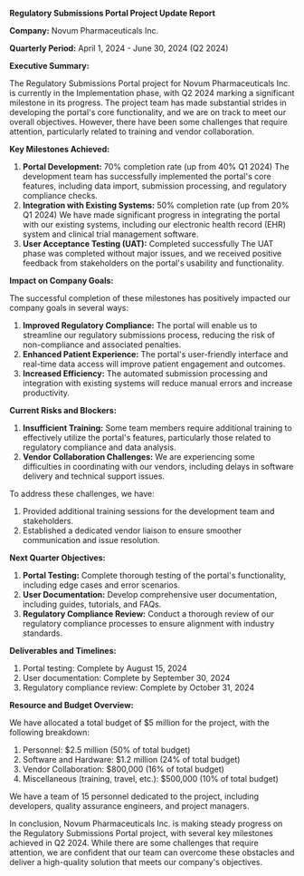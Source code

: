 **Regulatory Submissions Portal Project Update Report**

**Company:** Novum Pharmaceuticals Inc.

**Quarterly Period:** April 1, 2024 - June 30, 2024 (Q2 2024)

**Executive Summary:**

The Regulatory Submissions Portal project for Novum Pharmaceuticals Inc. is currently in the Implementation phase, with Q2 2024 marking a significant milestone in its progress. The project team has made substantial strides in developing the portal's core functionality, and we are on track to meet our overall objectives. However, there have been some challenges that require attention, particularly related to training and vendor collaboration.

**Key Milestones Achieved:**

1. **Portal Development:** 70% completion rate (up from 40% Q1 2024)
The development team has successfully implemented the portal's core features, including data import, submission processing, and regulatory compliance checks.
2. **Integration with Existing Systems:** 50% completion rate (up from 20% Q1 2024)
We have made significant progress in integrating the portal with our existing systems, including our electronic health record (EHR) system and clinical trial management software.
3. **User Acceptance Testing (UAT):** Completed successfully
The UAT phase was completed without major issues, and we received positive feedback from stakeholders on the portal's usability and functionality.

**Impact on Company Goals:**

The successful completion of these milestones has positively impacted our company goals in several ways:

1. **Improved Regulatory Compliance:** The portal will enable us to streamline our regulatory submissions process, reducing the risk of non-compliance and associated penalties.
2. **Enhanced Patient Experience:** The portal's user-friendly interface and real-time data access will improve patient engagement and outcomes.
3. **Increased Efficiency:** The automated submission processing and integration with existing systems will reduce manual errors and increase productivity.

**Current Risks and Blockers:**

1. **Insufficient Training:** Some team members require additional training to effectively utilize the portal's features, particularly those related to regulatory compliance and data analysis.
2. **Vendor Collaboration Challenges:** We are experiencing some difficulties in coordinating with our vendors, including delays in software delivery and technical support issues.

To address these challenges, we have:

1. Provided additional training sessions for the development team and stakeholders.
2. Established a dedicated vendor liaison to ensure smoother communication and issue resolution.

**Next Quarter Objectives:**

1. **Portal Testing:** Complete thorough testing of the portal's functionality, including edge cases and error scenarios.
2. **User Documentation:** Develop comprehensive user documentation, including guides, tutorials, and FAQs.
3. **Regulatory Compliance Review:** Conduct a thorough review of our regulatory compliance processes to ensure alignment with industry standards.

**Deliverables and Timelines:**

1. Portal testing: Complete by August 15, 2024
2. User documentation: Complete by September 30, 2024
3. Regulatory compliance review: Complete by October 31, 2024

**Resource and Budget Overview:**

We have allocated a total budget of $5 million for the project, with the following breakdown:

1. Personnel: $2.5 million (50% of total budget)
2. Software and Hardware: $1.2 million (24% of total budget)
3. Vendor Collaboration: $800,000 (16% of total budget)
4. Miscellaneous (training, travel, etc.): $500,000 (10% of total budget)

We have a team of 15 personnel dedicated to the project, including developers, quality assurance engineers, and project managers.

In conclusion, Novum Pharmaceuticals Inc. is making steady progress on the Regulatory Submissions Portal project, with several key milestones achieved in Q2 2024. While there are some challenges that require attention, we are confident that our team can overcome these obstacles and deliver a high-quality solution that meets our company's objectives.